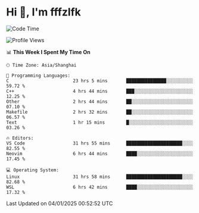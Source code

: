 # Hi 👋, I'm fffzlfk

<!--START_SECTION:waka-->
![Code Time](http://img.shields.io/badge/Code%20Time-1%2C093%20hrs%2020%20mins-blue)

![Profile Views](http://img.shields.io/badge/Profile%20Views-0-blue)

📊 **This Week I Spent My Time On** 

```text
🕑︎ Time Zone: Asia/Shanghai

💬 Programming Languages: 
C                        23 hrs 5 mins       ███████████████░░░░░░░░░░   59.72 % 
C++                      4 hrs 44 mins       ███░░░░░░░░░░░░░░░░░░░░░░   12.25 % 
Other                    2 hrs 44 mins       ██░░░░░░░░░░░░░░░░░░░░░░░   07.10 % 
Makefile                 2 hrs 32 mins       ██░░░░░░░░░░░░░░░░░░░░░░░   06.57 % 
Text                     1 hr 15 mins        █░░░░░░░░░░░░░░░░░░░░░░░░   03.26 % 

🔥 Editors: 
VS Code                  31 hrs 55 mins      █████████████████████░░░░   82.55 % 
Neovim                   6 hrs 44 mins       ████░░░░░░░░░░░░░░░░░░░░░   17.45 % 

💻 Operating System: 
Linux                    31 hrs 58 mins      █████████████████████░░░░   82.68 % 
WSL                      6 hrs 42 mins       ████░░░░░░░░░░░░░░░░░░░░░   17.32 % 
```


 Last Updated on 04/01/2025 00:52:52 UTC
<!--END_SECTION:waka-->
